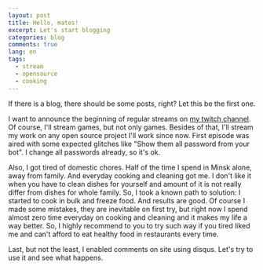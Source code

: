 ```yaml
---
layout: post
title: Hello, mates!
excerpt: Let's start blogging
categories: blog
comments: true
lang: en
tags:
  - stream
  - opensource
  - cooking
---
```


If there is a blog, there should be some posts, right? Let this be the first one.

I want to announce the beginning of regular streams on [my twitch channel](https://go.twitch.tv/aensidhe/). Of course, I'll stream games, but not only games. Besides of that, I'll stream my work on any open source project I'll work since now. First episode was aired with some expected glitches like "Show them all password from your bot". I change all passwords already, so it's ok.

Also, I got tired of domestic chores. Half of the time I spend in Minsk alone, away from family. And everyday cooking and cleaning got me. I don't like it when you have to clean dishes for yourself and amount of it is not really differ from dishes for whole family. So, I took a known path to solution: I started to cook in bulk and freeze food. And results are good. Of course I made some mistakes, they are inevitable on first try, but right now I spend almost zero time everyday on cooking and cleaning and it makes my life a way better. So, I highly recommend to you to try such way if you tired liked me and can't afford to eat healthy food in restaurants every time.

Last, but not the least, I enabled comments on site using disqus. Let's try to use it and see what happens.
